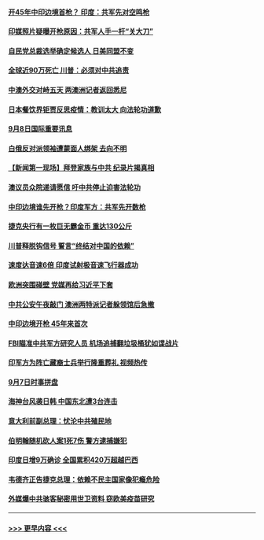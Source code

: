 #### [开45年中印边境首枪？ 印度：共军先对空鸣枪](../pages/prog202/a102936263.md?t=09090302) 
#### [印媒照片疑曝开枪原因：共军人手一杆“关大刀”](../pages/prog202/a102936239.md?t=09090302) 
#### [自民党总裁选举确定候选人 日美同盟不变](../pages/prog202/a102936204.md?t=09090302) 
#### [全球近90万死亡 川普：必须对中共追责](../pages/prog202/a102936196.md?t=09090302) 
#### [中澳外交对峙五天 两澳洲记者返回悉尼](../pages/prog202/a102936190.md?t=09090302) 
#### [日本餐饮界钜贾反思疫情：教训太大 向法轮功道歉](../pages/prog202/a102936024.md?t=09090302) 
#### [9月8日国际重要讯息](../pages/prog202/a102935972.md?t=09090302) 
#### [白俄反对派领袖遭蒙面人绑架 去向不明](../pages/prog202/a102935915.md?t=09090302) 
#### [【新闻第一现场】拜登家族与中共 纪录片揭真相](../pages/prog202/a102935925.md?t=09090302) 
#### [澳议员众院递请愿信 吁中共停止迫害法轮功](../pages/prog202/a102935910.md?t=09090302) 
#### [中印边境谁先开枪？印度军方：共军先开数枪](../pages/prog202/a102935893.md?t=09090302) 
#### [捷克央行有一枚巨无霸金币 重达130公斤](../pages/prog202/a102935881.md?t=09090302) 
#### [川普释脱钩信号 誓言“终结对中国的依赖”](../pages/prog202/a102935876.md?t=09090302) 
#### [速度达音速6倍 印度试射极音速飞行器成功](../pages/prog202/a102935828.md?t=09090302) 
#### [欧洲突围碰壁 党媒再给习近平下套](../pages/prog202/a102935814.md?t=09090302) 
#### [中共公安午夜敲门 澳洲两特派记者躲领馆后急撤](../pages/prog202/a102935790.md?t=09090302) 
#### [中印边境开枪 45年来首次](../pages/prog202/a102935751.md?t=09090302) 
#### [FBI瞄准中共军方研究人员 机场追捕翻垃圾桶犹如谍战片](../pages/prog202/a102935522.md?t=09090302) 
#### [印军方为阵亡藏裔士兵举行隆重葬礼 视频热传](../pages/prog202/a102935620.md?t=09090302) 
#### [9月7日时事拼盘](../pages/prog202/a102935604.md?t=09090302) 
#### [海神台风袭日韩 中国东北遭3台连击](../pages/prog202/a102935476.md?t=09090302) 
#### [意大利前副总理：忧沦中共殖民地](../pages/prog202/a102935500.md?t=09090302) 
#### [伯明翰随机砍人案1死7伤 警方逮捕嫌犯](../pages/prog202/a102935486.md?t=09090302) 
#### [印度日增9万确诊 全国累积420万超越巴西](../pages/prog202/a102935480.md?t=09090302) 
#### [韦德齐正告捷克总理：依赖不民主国家像犯瘾危险](../pages/prog202/a102935286.md?t=09090302) 
#### [外媒爆中共骇客秘密用世卫资料 窃欧美疫苗研究](../pages/prog202/a102935463.md?t=09090302) 

----
#### [ >>> 更早内容 <<< ](../indexes/prog202-earlier.md)
